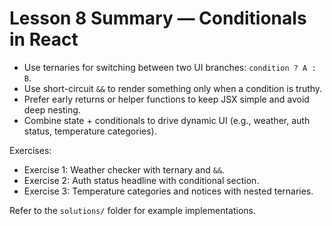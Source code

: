 # Lesson 8 Summary — Conditionals in React

- Use ternaries for switching between two UI branches: `condition ? A : B`.
- Use short-circuit `&&` to render something only when a condition is truthy.
- Prefer early returns or helper functions to keep JSX simple and avoid deep nesting.
- Combine state + conditionals to drive dynamic UI (e.g., weather, auth status, temperature categories).

Exercises:
- Exercise 1: Weather checker with ternary and `&&`.
- Exercise 2: Auth status headline with conditional section.
- Exercise 3: Temperature categories and notices with nested ternaries.

Refer to the `solutions/` folder for example implementations.
